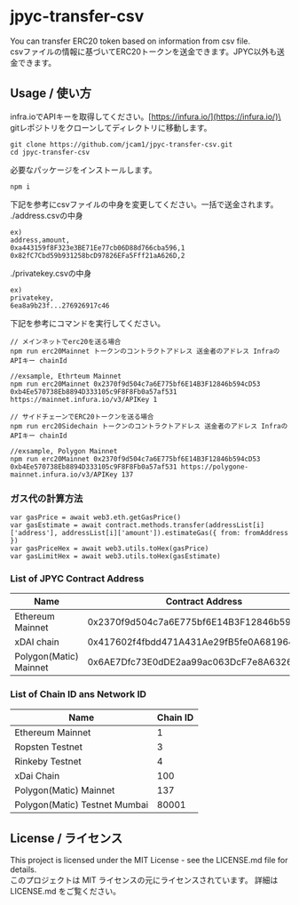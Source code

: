 # jpyc-transfer-csv
You can transfer ERC20 token based on information from csv file.\
csvファイルの情報に基づいてERC20トークンを送金できます。JPYC以外も送金できます。

## Usage / 使い方
infra.ioでAPIキーを取得してください。[https://infura.io/](https://infura.io/)\
\
gitレポジトリをクローンしてディレクトリに移動します。
```
git clone https://github.com/jcam1/jpyc-transfer-csv.git
cd jpyc-transfer-csv
```
必要なパッケージをインストールします。
```
npm i
```
下記を参考にcsvファイルの中身を変更してください。一括で送金されます。\
./address.csvの中身
```address.csv
ex)
address,amount,
0xa443159f8F323e3BE71Ee77cb06D88d766cba596,1
0x82fC7Cbd59b931258bcD97826EFa5Fff21aA626D,2
```
./privatekey.csvの中身
```privatekey.csv
ex)
privatekey,
6ea8a9b23f...276926917c46
```
下記を参考にコマンドを実行してください。
```
// メインネットでerc20を送る場合
npm run erc20Mainnet トークンのコントラクトアドレス 送金者のアドレス InfraのAPIキー chainId

//exsample, Ethrteum Mainnet
npm run erc20Mainnet 0x2370f9d504c7a6E775bf6E14B3F12846b594cD53 0xb4Ee570738Eb8894D333105c9F8F8Fb0a57af531 https://mainnet.infura.io/v3/APIKey 1

// サイドチェーンでERC20トークンを送る場合
npm run erc20Sidechain トークンのコントラクトアドレス 送金者のアドレス InfraのAPIキー chainId

//exsample, Polygon Mainnet
npm run erc20Mainnet 0x2370f9d504c7a6E775bf6E14B3F12846b594cD53 0xb4Ee570738Eb8894D333105c9F8F8Fb0a57af531 https://polygone-mainnet.infura.io/v3/APIKey 137
```
### ガス代の計算方法
```
var gasPrice = await web3.eth.getGasPrice()
var gasEstimate = await contract.methods.transfer(addressList[i]['address'], addressList[i]['amount']).estimateGas({ from: fromAddress })
var gasPriceHex = await web3.utils.toHex(gasPrice)
var gasLimitHex = await web3.utils.toHex(gasEstimate)
```

### List of JPYC Contract Address
| Name | Contract Address |
| -- | -- |
| Ethereum Mainnet | 0x2370f9d504c7a6E775bf6E14B3F12846b594cD53 |
| xDAI chain | 0x417602f4fbdd471A431Ae29fB5fe0A681964C11b |
| Polygon(Matic) Mainnet | 0x6AE7Dfc73E0dDE2aa99ac063DcF7e8A63265108c |


### List of Chain ID ans Network ID
| Name | Chain ID |
| -- | -- |
| Ethereum Mainnet | 1 |
| Ropsten Testnet | 3 |
| Rinkeby Testnet | 4 |
| xDai Chain | 100 |
| Polygon(Matic) Mainnet | 137 |
| Polygon(Matic) Testnet Mumbai | 80001 |


## License / ライセンス
This project is licensed under the MIT License - see the LICENSE.md file for details.\
このプロジェクトは MIT ライセンスの元にライセンスされています。 詳細は LICENSE.md をご覧ください。